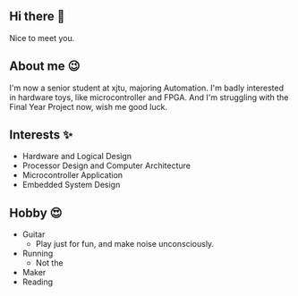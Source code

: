 ## Hi there 👋

Nice to meet you.

<!--
**PengXuanyao/PengXuanyao** is a ✨ _special_ ✨ repository because its `README.md` (this file) appears on your GitHub profile.

Here are some ideas to get you started:

- 🔭 I’m currently working on ...
- 🌱 I’m currently learning ...
- 👯 I’m looking to collaborate on ...
- 🤔 I’m looking for help with ...
- 💬 Ask me about ...
- 📫 How to reach me: ...
- 😄 Pronouns: ...
- ⚡ Fun fact: ...
-->

## About me 😉

I'm now a senior student at xjtu, majoring Automation. I'm badly interested in hardware toys, like microcontroller and FPGA. And I'm struggling with the Final Year Project now, wish me good luck.

## Interests ✨

- Hardware and Logical Design
- Processor Design and Computer Architecture
- Microcontroller Application
- Embedded System Design 

## Hobby 😍

- Guitar 
  - Play just for fun, and make noise unconsciously.
- Running
  - Not the 
- Maker
- Reading
